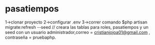 # pasatiempos
1->clonar proyecto
2->configurar .env
3->correr comando $php artisan migrate:refresh --seed // creara las tablas para roles, pasatiempos y un seed con un usuario administrador,correo = cristianjojoa01@gmail.com , contraseña = pruebaphp.
